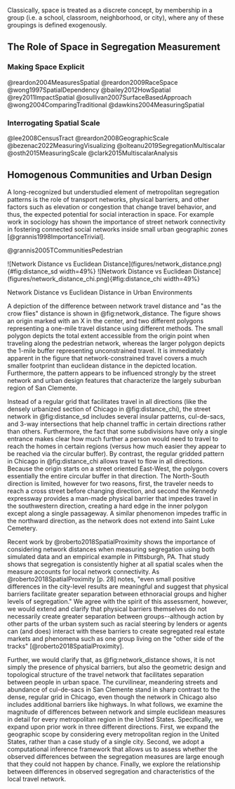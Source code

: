 
Classically, space is treated as a discrete concept, by membership in a group (i.e. a school,
classroom, neighborhood, or city), where any of these groupings is defined exogenously.

## The Role of Space in Segregation Measurement

### Making Space Explicit

@reardon2004MeasuresSpatial
@reardon2009RaceSpace
@wong1997SpatialDependency
@bailey2012HowSpatial
@rey2011ImpactSpatial
@osullivan2007SurfaceBasedApproach
@wong2004ComparingTraditional
@dawkins2004MeasuringSpatial

### Interrogating Spatial Scale

@lee2008CensusTract
@reardon2008GeographicScale
@bezenac2022MeasuringVisualizing
@olteanu2019SegregationMultiscalar
@osth2015MeasuringScale
@clark2015MultiscalarAnalysis


## Homogenous Communities and Urban Design

A long-recognized but understudied element of metropolitan segregation patterns is the role of
transport networks, physical barriers, and other factors such as elevation or congestion that change
travel behavior, and thus, the expected potential for social interaction in space. For example work
in sociology has shown the importance of street network connectivity in fostering connected social
networks inside small urban geographic zones [@grannis1998ImportanceTrivial]. 

@grannis2005TCommunitiesPedestrian

<div id='fig:network_distance'>
![Network Distance vs Euclidean Distance](figures/network_distance.png){#fig:distance_sd width=49%}
![Network Distance vs Euclidean Distance](figures/network_distance_chi.png){#fig:distance_chi width=49%}

Network Distance vs Euclidean Distance in Urban Environments
</div>

A depiction of the difference between network travel distance and "as the crow flies" distance is
shown in @fig:network_distance. The figure shows an origin marked with an X in the center, and two
different polygons representing a one-mile travel distance using different methods. The small
polygon depicts the total extent accessible from the origin point when traveling along the
pedestrian network, whereas the larger polygon depicts the 1-mile buffer representing unconstrained
travel. It is immediately apparent in the figure that network-constrained travel covers a much
smaller footprint than euclidean distance in the depicted location. Furthermore, the pattern appears
to be influenced strongly by the street network and urban design features that characterize the
largely suburban region of San Clemente.

Instead of a regular grid that facilitates travel in all directions (like the densely urbanized
section of Chicago in @fig:distance_chi), the street network in @fig:distance_sd includes several
insular patterns, cul-de-sacs, and 3-way intersections that help channel traffic in certain
directions rather than others. Furthermore, the fact that some subdivisions have only a single
entrance makes clear how much further a person would need to travel to reach the homes in certain
regions (versus how much easier they appear to be reached via the circular buffer). By contrast, the
regular gridded pattern in Chicago in @fig:distance_chi allows travel to flow in all directions.
Because the origin starts on a street oriented East-West, the polygon covers essentially the entire
circular buffer in that direction. The North-South direction is limited, however for two reasons,
first, the traveler needs to reach a cross street before changing direction, and second the Kennedy
expressway provides a man-made physical barrier that impedes travel in the southwestern direction,
creating a hard edge in the inner polygon except along a single passageway. A similar phenomenon
impedes traffic in the northward direction, as the network does not extend into Saint Luke Cemetery.

Recent work by @roberto2018SpatialProximity shows the importance of considering network distances
when measuring segregation using both simulated data and an empirical example in Pittsburgh, PA.
That study shows that segregation is consistently higher at all spatial scales when the measure
accounts for local network connectivity. As @roberto2018SpatialProximity [p. 28] notes, "even small
positive differences in the city-level results are meaningful and suggest that physical barriers
facilitate greater separation between ethnoracial groups and higher levels of segregation." We agree
with the spirit of this assessment, however, we would extend and clarify that physical barriers
themselves do not necessarily create greater separation between groups--although action by other
parts of the urban system such as racial steering by lenders or agents can (and does) interact with
these barriers to create segregated real estate markets and phenomena such as one group living on
the "other side of the tracks" [@roberto2018SpatialProximity].

Further, we would clarify that, as @fig:network_distance shows, it is not simply the presence of
physical barriers, but also the geometric design and topological structure of the travel network
that facilitates separation between people in urban space. The curvilinear, meandering streets and
abundance of cul-de-sacs in San Clemente stand in sharp contrast to the dense, regular grid in
Chicago, even though the network in Chicago also includes additional barriers like highways. In what
follows, we examine the magnitude of differences between network and simple euclidean measures in
detail for every metropolitan region in the United States. Specifically, we expand upon prior work
in three different directions. First, we expand the geographic scope by considering every
metropolitan region in the United States, rather than a case study of a single city. Second, we
adopt a computational inference framework that allows us to assess whether the observed differences
between the segregation measures are large enough that they could not happen by chance. Finally, we
explore the relationship between differences in observed segregation and characteristics of the
local travel network.
